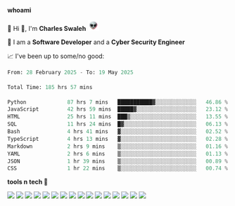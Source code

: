 **whoami**

🤪 Hi 👋, I'm **Charles Swaleh** <img src="alien.gif" height="25px">

🤖 I am a **Software Developer** and a **Cyber Security Engineer**

📈 I've been up to some/no good:

<!--START_SECTION:waka-->

```python
From: 28 February 2025 - To: 19 May 2025

Total Time: 185 hrs 57 mins

Python             87 hrs 7 mins   ███████████▓░░░░░░░░░░░░░   46.86 %
JavaScript         42 hrs 59 mins  █████▓░░░░░░░░░░░░░░░░░░░   23.12 %
HTML               25 hrs 11 mins  ███▒░░░░░░░░░░░░░░░░░░░░░   13.55 %
SQL                11 hrs 24 mins  █▓░░░░░░░░░░░░░░░░░░░░░░░   06.13 %
Bash               4 hrs 41 mins   ▓░░░░░░░░░░░░░░░░░░░░░░░░   02.52 %
TypeScript         4 hrs 13 mins   ▓░░░░░░░░░░░░░░░░░░░░░░░░   02.28 %
Markdown           2 hrs 9 mins    ▒░░░░░░░░░░░░░░░░░░░░░░░░   01.16 %
YAML               2 hrs 6 mins    ▒░░░░░░░░░░░░░░░░░░░░░░░░   01.13 %
JSON               1 hr 39 mins    ▒░░░░░░░░░░░░░░░░░░░░░░░░   00.89 %
CSS                1 hr 22 mins    ▒░░░░░░░░░░░░░░░░░░░░░░░░   00.74 %
```

<!--END_SECTION:waka-->


**tools n tech 🔭**

![](https://img.shields.io/badge/OS-Linux-informational?style=flat&logo=linux&logoColor=white&color=800020)
![](https://img.shields.io/badge/Code-JavaScript-informational?style=flat&logo=javascript&logoColor=white&color=800020)
![](https://img.shields.io/badge/Code-Python-informational?style=flat&logo=python&logoColor=white&color=800020)
![](https://img.shields.io/badge/Code-C-informational?style=flat&logo=c&logoColor=white&color=800020)
![](https://img.shields.io/badge/Code-Ruby-informational?style=flat&logo=ruby&logoColor=white&color=800020)
![](https://img.shields.io/badge/Code-Go-informational?style=flat&logo=go&logoColor=white&color=800020)
![](https://img.shields.io/badge/Framework-React-informational?style=flat&logo=react&logoColor=white&color=800020)
![](https://img.shields.io/badge/Framework-Django-informational?style=flat&logo=django&logoColor=white&color=800020)
![](https://img.shields.io/badge/Framework-Flask-informational?style=flat&logo=flask&logoColor=white&color=800020)
![](https://img.shields.io/badge/Framework-Rails-informational?style=flat&logo=Ruby&logoColor=white&color=800020)
![](https://img.shields.io/badge/Shell-Bash-informational?style=flat&logo=gnu-bash&logoColor=white&color=800020)
![](https://img.shields.io/badge/DB-PostgreSQL-informational?style=flat&logo=postgresql&logoColor=white&color=800020)
![](https://img.shields.io/badge/DB-MySQL-informational?style=flat&logo=mysql&logoColor=white&color=800020)
![](https://img.shields.io/badge/CI/CD-Docker-informational?style=flat&logo=docker&logoColor=white&color=800020)
![](https://img.shields.io/badge/CI/CD-Kubernetes-informational?style=flat&logo=kubernetes&logoColor=white&color=800020)
![](https://img.shields.io/badge/CI/CD-Jenkins-informational?style=flat&logo=jenkins&logoColor=white&color=800020)

<!-- **stats 🔭**

[![Charles's GitHub stats](https://github-readme-stats.vercel.app/api?username=mashm3ll0w&count_private=true&show_icons=true&theme=maroongold&include_all_commits=true)](https://github.com/anuraghazra/github-readme-stats)             [![Top Langs](https://github-readme-stats.vercel.app/api/top-langs/?username=mashm3ll0w&layout=compact&theme=maroongold&langs_count=6)](https://github.com/anuraghazra/github-readme-stats) -->
